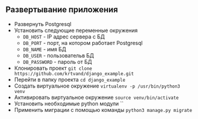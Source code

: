 ## Развертывание приложения
  - Развернуть Postgresql
  - Установить следующие переменные окружения 
      - `DB_HOST` - IP адрес сервера с БД
      - `DB_PORT` - порт, на котором работает Postgresql
      - `DB_NAME` - имя БД
      - `DB_USER` - пользовательв БД
      - `DB_PASSWORD` - пароль от БД
  - Клонировать проект `git clone https://github.com/krtvand/django_example.git`
  - Перейти в папку проекта `cd django_example`
  - Создать виртуальное окружение `virtualenv -p /usr/bin/python3 venv`
  - Активировать виртуальное окружение `source venv/bin/activate`
  - Установить необходимые python модули ``
  - Применить миграции с помощью команды `python3 manage.py migrate`
  
  
 